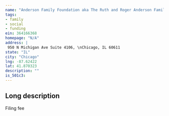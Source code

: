 ```yaml
---
name: "Anderson Family Foundation aka The Ruth and Roger Anderson Family Foundation"
tags:
- family
- social
- funding
ein: 364166368
homepage: "N/A"
address: |
 950 N Michigan Ave Suite 4106, \nChicago, IL 60611
state: "IL"
city: "Chicago"
lng: -87.62422
lat: 41.870323
description: ""
is_501c3: 
---
```


## Long description

Filing fee
